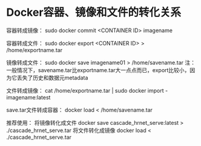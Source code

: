 # Docker容器、镜像和文件的转化关系

容器转成镜像：
sudo docker commit \<CONTAINER ID> imagename

容器转成文件：
sudo docker export \<CONTAINER ID> > /home/exportname.tar

镜像转成文件：
sudo docker save imagename01 > /home/savename.tar
注：一般情况下，savename.tar比exportname.tar大一点点而已，export比较小，因为它丢失了历史和数据元metadata

文件转成镜像：
cat /home/exportname.tar | sudo docker import - imagename:latest

save.tar文件转成容器：
docker load < /home/savename.tar


推荐使用：
    将镜像转化成文件
    docker save cascade_hrnet_serve:latest > ./cascade_hrnet_serve.tar
    将文件转化成镜像
    docker load < ./cascade_hrnet_serve.tar
